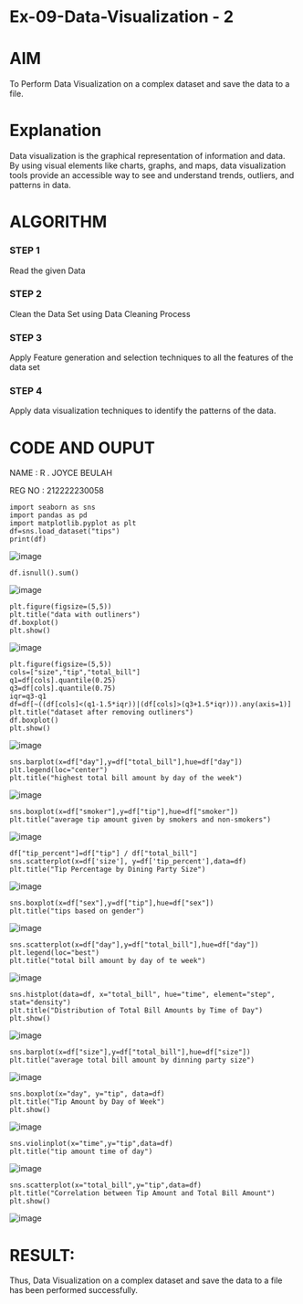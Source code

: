 # Ex-09-Data-Visualization - 2

# AIM
To Perform Data Visualization on a complex dataset and save the data to a file. 

# Explanation
Data visualization is the graphical representation of information and data. By using visual elements like charts, graphs, and maps, data visualization tools provide an accessible way to see and understand trends, outliers, and patterns in data.

# ALGORITHM
### STEP 1
Read the given Data
### STEP 2
Clean the Data Set using Data Cleaning Process
### STEP 3
Apply Feature generation and selection techniques to all the features of the data set
### STEP 4
Apply data visualization techniques to identify the patterns of the data.

# CODE AND OUPUT
NAME : R . JOYCE BEULAH

REG NO : 212222230058

```
import seaborn as sns
import pandas as pd
import matplotlib.pyplot as plt
df=sns.load_dataset("tips")
print(df)
```
![image](https://github.com/JoyceBeulah/ODD2023-Datascience-Ex-09/assets/118343698/170e0909-682b-4bb2-83d7-3dd8bfaca844)

```
df.isnull().sum()
```
![image](https://github.com/JoyceBeulah/ODD2023-Datascience-Ex-09/assets/118343698/a7487184-fc21-44e9-a46d-5703be157d48)

```
plt.figure(figsize=(5,5))
plt.title("data with outliners")
df.boxplot()
plt.show()
```
![image](https://github.com/JoyceBeulah/ODD2023-Datascience-Ex-09/assets/118343698/83aa9b9e-d2a3-48b8-ad9f-cf6ea68c0980)

```
plt.figure(figsize=(5,5))
cols=["size","tip","total_bill"]
q1=df[cols].quantile(0.25)
q3=df[cols].quantile(0.75)
iqr=q3-q1
df=df[~((df[cols]<(q1-1.5*iqr))|(df[cols]>(q3+1.5*iqr))).any(axis=1)]
plt.title("dataset after removing outliners")
df.boxplot()
plt.show()
```
![image](https://github.com/JoyceBeulah/ODD2023-Datascience-Ex-09/assets/118343698/77059e78-86af-4676-8858-bd3e35d40b70)

```
sns.barplot(x=df["day"],y=df["total_bill"],hue=df["day"])
plt.legend(loc="center")
plt.title("highest total bill amount by day of the week")
```
![image](https://github.com/JoyceBeulah/ODD2023-Datascience-Ex-09/assets/118343698/7169fa37-2708-4267-9075-712dba33b362)

```
sns.boxplot(x=df["smoker"],y=df["tip"],hue=df["smoker"])
plt.title("average tip amount given by smokers and non-smokers")
```
![image](https://github.com/JoyceBeulah/ODD2023-Datascience-Ex-09/assets/118343698/9028df5c-6777-48f4-9d1a-38cd8073a13a)

```
df["tip_percent"]=df["tip"] / df["total_bill"]
sns.scatterplot(x=df['size'], y=df['tip_percent'],data=df)
plt.title("Tip Percentage by Dining Party Size")
```
![image](https://github.com/JoyceBeulah/ODD2023-Datascience-Ex-09/assets/118343698/7cf1bb34-4d7f-42c4-aae6-fc5f61c0ba89)

```
sns.boxplot(x=df["sex"],y=df["tip"],hue=df["sex"])
plt.title("tips based on gender")
```
![image](https://github.com/JoyceBeulah/ODD2023-Datascience-Ex-09/assets/118343698/896409b5-a267-4403-ad4f-8657457dc72f)

```
sns.scatterplot(x=df["day"],y=df["total_bill"],hue=df["day"])
plt.legend(loc="best")
plt.title("total bill amount by day of te week")
```
![image](https://github.com/JoyceBeulah/ODD2023-Datascience-Ex-09/assets/118343698/d5053a21-30c6-4d3d-9f1a-b0a74c2682e7)

```
sns.histplot(data=df, x="total_bill", hue="time", element="step", stat="density")
plt.title("Distribution of Total Bill Amounts by Time of Day")
plt.show()
```
![image](https://github.com/JoyceBeulah/ODD2023-Datascience-Ex-09/assets/118343698/2c3fd62b-fe20-4418-ae07-fe633bf0cc8c)

```
sns.barplot(x=df["size"],y=df["total_bill"],hue=df["size"])
plt.title("average total bill amount by dinning party size")
```
![image](https://github.com/JoyceBeulah/ODD2023-Datascience-Ex-09/assets/118343698/d261b5ea-2e2a-4c19-950d-084a227c2693)

```
sns.boxplot(x="day", y="tip", data=df)
plt.title("Tip Amount by Day of Week")
plt.show()
```
![image](https://github.com/JoyceBeulah/ODD2023-Datascience-Ex-09/assets/118343698/ac4a74fa-8afb-4e22-928e-bf7595b09db8)

```
sns.violinplot(x="time",y="tip",data=df)
plt.title("tip amount time of day")
```
![image](https://github.com/JoyceBeulah/ODD2023-Datascience-Ex-09/assets/118343698/8bb1550e-6340-4a54-ac9b-be4288faba82)

```
sns.scatterplot(x="total_bill",y="tip",data=df)
plt.title("Correlation between Tip Amount and Total Bill Amount")
plt.show()
```
![image](https://github.com/JoyceBeulah/ODD2023-Datascience-Ex-09/assets/118343698/4af37545-7adc-44c4-9d80-901151b78879)

# RESULT:
Thus, Data Visualization on a complex dataset and save the data to a file has been performed successfully.
